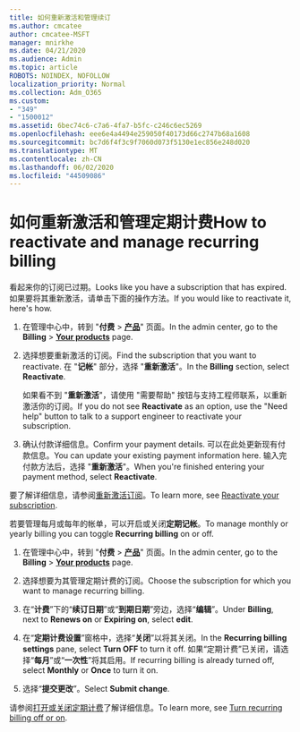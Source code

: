 ```yaml
---
title: 如何重新激活和管理续订
ms.author: cmcatee
author: cmcatee-MSFT
manager: mnirkhe
ms.date: 04/21/2020
ms.audience: Admin
ms.topic: article
ROBOTS: NOINDEX, NOFOLLOW
localization_priority: Normal
ms.collection: Adm_O365
ms.custom:
- "349"
- "1500012"
ms.assetid: 6bec74c6-c7a6-4fa7-b5fc-c246c6ec5269
ms.openlocfilehash: eee6e4a4494e259050f40173d66c2747b68a1608
ms.sourcegitcommit: bc7d6f4f3c9f7060d073f5130e1ec856e248d020
ms.translationtype: MT
ms.contentlocale: zh-CN
ms.lasthandoff: 06/02/2020
ms.locfileid: "44509086"
---
```

# <a name="how-to-reactivate-and-manage-recurring-billing"></a><span data-ttu-id="a1190-102">如何重新激活和管理定期计费</span><span class="sxs-lookup"><span data-stu-id="a1190-102">How to reactivate and manage recurring billing</span></span>

<span data-ttu-id="a1190-103">看起来你的订阅已过期。</span><span class="sxs-lookup"><span data-stu-id="a1190-103">Looks like you have a subscription that has expired.</span></span> <span data-ttu-id="a1190-104">如果要将其重新激活，请单击下面的操作方法。</span><span class="sxs-lookup"><span data-stu-id="a1190-104">If you would like to reactivate it, here's how.</span></span>
  
1. <span data-ttu-id="a1190-105">在管理中心中，转到 "**付费** \> **[产品](https://go.microsoft.com/fwlink/p/?linkid=842054)**" 页面。</span><span class="sxs-lookup"><span data-stu-id="a1190-105">In the admin center, go to the **Billing** \> **[Your products](https://go.microsoft.com/fwlink/p/?linkid=842054)** page.</span></span>

2. <span data-ttu-id="a1190-106">选择想要重新激活的订阅。</span><span class="sxs-lookup"><span data-stu-id="a1190-106">Find the subscription that you want to reactivate.</span></span> <span data-ttu-id="a1190-107">在 "**记帐**" 部分，选择 "**重新激活**"。</span><span class="sxs-lookup"><span data-stu-id="a1190-107">In the **Billing** section, select  **Reactivate**.</span></span>

    <span data-ttu-id="a1190-108">如果看不到 "**重新激活**"，请使用 "需要帮助" 按钮与支持工程师联系，以重新激活你的订阅。</span><span class="sxs-lookup"><span data-stu-id="a1190-108">If you do not see **Reactivate** as an option, use the "Need help" button to talk to a support engineer to reactivate your subscription.</span></span>

3. <span data-ttu-id="a1190-109">确认付款详细信息。</span><span class="sxs-lookup"><span data-stu-id="a1190-109">Confirm your payment details.</span></span> <span data-ttu-id="a1190-110">可以在此处更新现有付款信息。</span><span class="sxs-lookup"><span data-stu-id="a1190-110">You can update your existing payment information here.</span></span> <span data-ttu-id="a1190-111">输入完付款方法后，选择 "**重新激活**"。</span><span class="sxs-lookup"><span data-stu-id="a1190-111">When you're finished entering your payment method, select **Reactivate**.</span></span>

<span data-ttu-id="a1190-112">要了解详细信息，请参阅[重新激活订阅](https://docs.microsoft.com/microsoft-365/commerce/subscriptions-and-billing/reactivate-your-subscription)。</span><span class="sxs-lookup"><span data-stu-id="a1190-112">To learn more, see [Reactivate your subscription](https://docs.microsoft.com/microsoft-365/commerce/subscriptions-and-billing/reactivate-your-subscription).</span></span> 

<span data-ttu-id="a1190-113">若要管理每月或每年的帐单，可以开启或关闭**定期记帐**。</span><span class="sxs-lookup"><span data-stu-id="a1190-113">To manage monthly or yearly billing you can toggle **Recurring billing** on or off.</span></span>
  
1. <span data-ttu-id="a1190-114">在管理中心中，转到 "**付费** \> **[产品](https://go.microsoft.com/fwlink/p/?linkid=842054)**" 页面。</span><span class="sxs-lookup"><span data-stu-id="a1190-114">In the admin center, go to the **Billing** \> **[Your products](https://go.microsoft.com/fwlink/p/?linkid=842054)** page.</span></span>

2. <span data-ttu-id="a1190-115">选择想要为其管理定期计费的订阅。</span><span class="sxs-lookup"><span data-stu-id="a1190-115">Choose the subscription for which you want to manage recurring billing.</span></span>

3. <span data-ttu-id="a1190-116">在“**计费**”下的“**续订日期**”或“**到期日期**”旁边，选择“**编辑**”。</span><span class="sxs-lookup"><span data-stu-id="a1190-116">Under **Billing**, next to **Renews on** or **Expiring on**, select **edit**.</span></span>

4. <span data-ttu-id="a1190-117">在“**定期计费设置**”窗格中，选择“**关闭**”以将其关闭。</span><span class="sxs-lookup"><span data-stu-id="a1190-117">In the **Recurring billing settings** pane, select **Turn OFF** to turn it off.</span></span> <span data-ttu-id="a1190-118">如果“定期计费”已关闭，请选择“**每月**”或“**一次性**”将其启用。</span><span class="sxs-lookup"><span data-stu-id="a1190-118">If recurring billing is already turned off, select **Monthly** or **Once** to turn it on.</span></span>

5. <span data-ttu-id="a1190-119">选择“**提交更改**”。</span><span class="sxs-lookup"><span data-stu-id="a1190-119">Select **Submit change**.</span></span>

<span data-ttu-id="a1190-120">请参阅[打开或关闭定期计费](https://docs.microsoft.com/microsoft-365/commerce/subscriptions/renew-your-subscription#turn-recurring-billing-off-or-on)了解详细信息。</span><span class="sxs-lookup"><span data-stu-id="a1190-120">To learn more, see [Turn recurring billing off or on](https://docs.microsoft.com/microsoft-365/commerce/subscriptions/renew-your-subscription#turn-recurring-billing-off-or-on).</span></span>